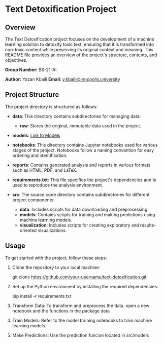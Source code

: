 # Text Detoxification Project

## Overview

The Text Detoxification project focuses on the development of a machine learning solution to detoxify toxic text, ensuring that it is transformed into non-toxic content while preserving its original context and meaning. This README file provides an overview of the project's structure, contents, and objectives.

**Group Number:** BS-21-AI

**Author:** Yazan Kbaili
**Email:** y.kbaili@innopolis.university

## Project Structure

The project directory is structured as follows:

- **data**: This directory contains subdirectories for managing data:
  - **raw**: Stores the original, immutable data used in the project.

- **models**: [Link to Models](https://github.com/your-username/your-repository/models)
- **notebooks**: This directory contains Jupyter notebooks used for various stages of the project. Notebooks follow a naming convention for easy ordering and identification.

- **reports**: Contains generated analysis and reports in various formats such as HTML, PDF, and LaTeX.

- **requirements.txt**: This file specifies the project's dependencies and is used to reproduce the analysis environment.

- **src**: The source code directory contains subdirectories for different project components:
  - **data**: Includes scripts for data downloading and preprocessing.
  - **models**: Contains scripts for training and making predictions using machine learning models.
  - **visualization**: Includes scripts for creating exploratory and results-oriented visualizations.

## Usage

To get started with the project, follow these steps:

1. Clone the repository to your local machine:

   git clone https://github.com/your-username/text-detoxification.git

2. Set up the Python environment by installing the required dependencies:

    pip install -r requirements.txt

3. Transform Data: To transform and preprocess the data, open a new notebook and the functions in the package data

4. Train Models: Refer to the model training notebooks to train machine learning models.

5. Make Predictions: Use the prediction funcion located in  src/models
